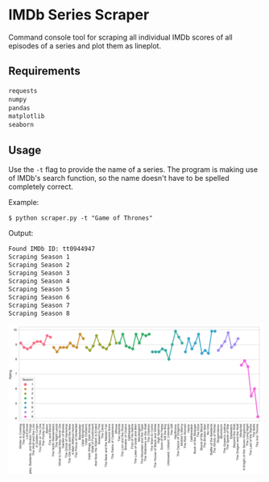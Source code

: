 # IMDb Series Scraper
Command console tool for scraping all individual IMDb scores of all episodes of a series and plot them as lineplot.

## Requirements
```python
requests
numpy
pandas
matplotlib
seaborn
```

## Usage
Use the `-t` flag to provide the name of a series. The program is making use of IMDb's search function, so the name doesn't have to be spelled completely correct.

Example:
```console
$ python scraper.py -t "Game of Thrones"
```
Output:
```console
Found IMDb ID: tt0944947
Scraping Season 1
Scraping Season 2
Scraping Season 3
Scraping Season 4
Scraping Season 5
Scraping Season 6
Scraping Season 7
Scraping Season 8
```
![](got.png)